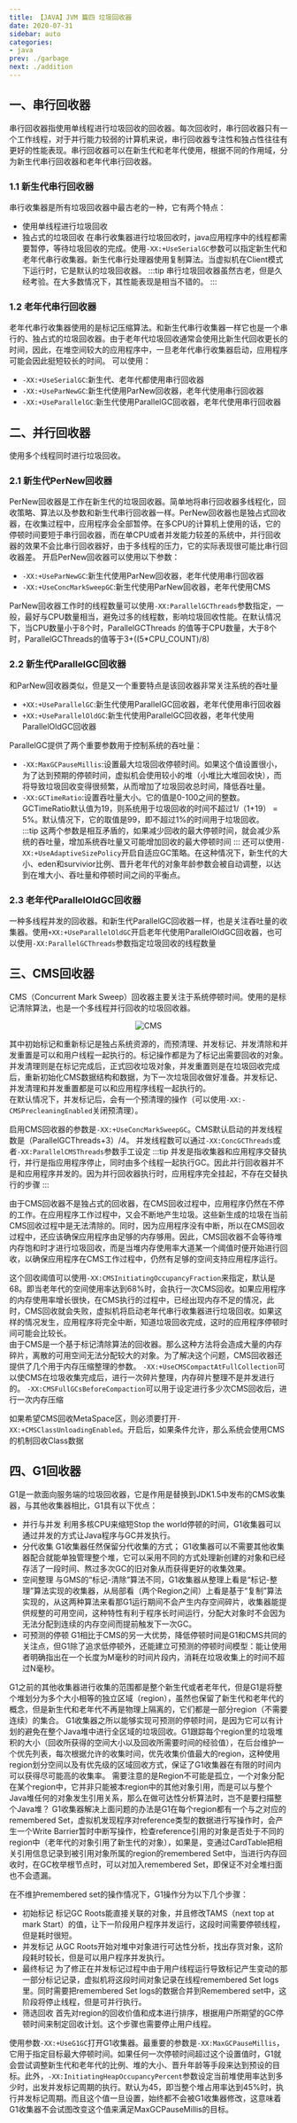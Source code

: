 ```yaml
---
title: 【JAVA】JVM 篇四 垃圾回收器
date: 2020-07-31
sidebar: auto
categories:
- java
prev: ./garbage
next: ./addition
---
```


## 一、串行回收器
串行回收器指使用单线程进行垃圾回收的回收器。每次回收时，串行回收器只有一个工作线程，对于并行能力较弱的计算机来说，串行回收器专注性和独占性往往有更好的性能表现。串行回收器可以在新生代和老年代使用，根据不同的作用域，分为新生代串行回收器和老年代串行回收器。
### 1.1 新生代串行回收器
串行收集器是所有垃圾回收器中最古老的一种，它有两个特点：
- 使用单线程进行垃圾回收
- 独占式的垃圾回收
在串行收集器进行垃圾回收时，java应用程序中的线程都需要暂停，等待垃圾回收的完成。使用`-XX:+UseSerialGC`参数可以指定新生代和老年代串行收集器。新生代串行处理器使用复制算法。当虚拟机在Client模式下运行时，它是默认的垃圾回收器。
:::tip
串行垃圾回收器虽然古老，但是久经考验。在大多数情况下，其性能表现是相当不错的。
:::
### 1.2 老年代串行回收器
老年代串行收集器使用的是标记压缩算法。和新生代串行收集器一样它也是一个串行的、独占式的垃圾回收器。由于老年代垃圾回收通常会使用比新生代回收更长的时间，因此，在堆空间较大的应用程序中，一旦老年代串行收集器启动，应用程序可能会因此挺短较长的时间。
可以使用：
- `-XX:+UseSerialGC`:新生代、老年代都使用串行回收器
- `-XX:+UseParNewGC`:新生代使用ParNew回收器，老年代使用串行回收器
- `-XX:+UseParallelGC`:新生代使用ParallelGC回收器，老年代使用串行回收器

## 二、并行回收器
使用多个线程同时进行垃圾回收。
### 2.1 新生代PerNew回收器
PerNew回收器是工作在新生代的垃圾回收器。简单地将串行回收器多线程化，回收策略、算法以及参数和新生代串行回收器一样。PerNew回收器也是独占式回收器，在收集过程中，应用程序会全部暂停。在多CPU的计算机上使用的话，它的停顿时间要短于串行回收器，而在单CPU或者并发能力较差的系统中，并行回收器的效果不会比串行回收器好，由于多线程的压力，它的实际表现很可能比串行回收器差。
开启PerNew回收器可以使用以下参数：
- `-XX:+UseParNewGC`:新生代使用ParNew回收器，老年代使用串行回收器
- `-XX:+UseConcMarkSweepGC`:新生代使用ParNew回收器，老年代使用CMS

ParNew回收器工作时的线程数量可以使用`-XX:ParallelGCThreads`参数指定，一般，最好与CPU数量相当，避免过多的线程数，影响垃圾回收性能。在默认情况下，当CPU数量小于8个时，ParallelGCThreads 的值等于CPU数量，大于8个时，ParallelGCThreads的值等于3+((5*CPU_COUNT)/8)

### 2.2 新生代ParallelGC回收器
和ParNew回收器类似，但是又一个重要特点是该回收器非常关注系统的吞吐量
- `+XX:+UseParallelGC`:新生代使用ParallelGC回收器，老年代使用串行回收器
- `+XX:+UseParallelOldGC`:新生代使用ParallelGC回收器，老年代使用ParallelOldGC回收器

ParallelGC提供了两个重要参数用于控制系统的吞吐量：
- `-XX:MaxGCPauseMillis`:设置最大垃圾回收停顿时间。如果这个值设置很小，为了达到预期的停顿时间，虚拟机会使用较小的堆（小堆比大堆回收快），而将导致垃圾回收变得很频繁，从而增加了垃圾回收总时间，降低吞吐量。
- `-XX:GCTimeRatio`:设置吞吐量大小。它的值是0-100之间的整数。GCTimeRatio默认值为19，则系统用于垃圾回收的时间不超过1/（1+19） = 5%。默认情况下，它的取值是99，即不超过1%的时间用于垃圾回收。  
:::tip
这两个参数是相互矛盾的，如果减少回收的最大停顿时间，就会减少系统的吞吐量，增加系统吞吐量又可能增加回收的最大停顿时间
:::
还可以使用`-XX:+UseAdaptiveSizePolicy`开启自适应GC策略。在这种情况下，新生代的大小、eden和survivior比例、晋升老年代的对象年龄参数会被自动调整，以达到在堆大小、吞吐量和停顿时间之间的平衡点。

### 2.3 老年代ParallelOldGC回收器
一种多线程并发的回收器。和新生代ParallelGC回收器一样，也是关注吞吐量的收集器。使用`+XX:+UseParallelOldGC`开启老年代使用ParallelOldGC回收器，也可以使用`-XX:ParallelGCThreads`参数指定垃圾回收的线程数量

## 三、CMS回收器
CMS（Concurrent Mark Sweep）回收器主要关注于系统停顿时间。使用的是标记清除算法，也是一个多线程并行回收的垃圾回收器。
<center>

![CMS](./img/cms.png)

</center>

其中初始标记和重新标记是独占系统资源的，而预清理、并发标记、并发清除和并发重置是可以和用户线程一起执行的。标记操作都是为了标记出需要回收的对象。并发清理则是在标记完成后，正式回收垃圾对象，并发重置则是在垃圾回收完成后，重新初始化CMS数据结构和数据，为下一次垃圾回收做好准备。并发标记、并发清理和并发重置都是可以和应用程序线程一起执行的。  
在默认情况下，并发标记后，会有一个预清理的操作（可以使用`-XX:-CMSPrecleaningEnabled`关闭预清理）。

启用CMS回收器的参数是`-XX:+UseConcMarkSweepGC`。CMS默认启动的并发线程数是（ParallelGCThreads+3）/4。
并发线程数可以通过`-XX:ConcGCThreads`或者`-XX:ParallelCMSThreads`参数手工设定
:::tip
并发是指收集器和应用程序交替执行，并行是指应用程序停止，同时由多个线程一起执行GC。因此并行回收器并不是和应用程序并发的。因为并行回收器执行时，应用程序完全挂起，不存在交替执行的步骤
:::

由于CMS回收器不是独占式的回收器，在CMS回收过程中，应用程序仍然在不停的工作。在应用程序工作过程中，又会不断地产生垃圾。这些新生成的垃圾在当前CMS回收过程中是无法清除的。同时，因为应用程序没有中断，所以在CMS回收过程中，还应该确保应用程序由足够的内存够用。因此，CMS回收器不会等待堆内存饱和时才进行垃圾回收，而是当堆内存使用率大道某一个阈值时便开始进行回收，以确保应用程序在CMS工作过程中，仍然有足够的空间支持应用程序运行。

这个回收阈值可以使用`-XX:CMSInitiatingOccupancyFraction`来指定，默认是68。即当老年代的空间使用率达到68%时，会执行一次CMS回收。如果应用程序的内存使用率增长很快，在CMS执行的过程中，已经出现内存不足的情况，此时，CMS回收就会失败，虚拟机将启动老年代串行收集器进行垃圾回收。如果这样的情况发生，应用程序将完全中断，知道垃圾回收完成，这时的应用程序停顿时间可能会比较长。  
由于CMS是一个基于标记清除算法的回收器。那么这种方法将会造成大量的内存碎片，离散的可用空间无法分配较大的对象。为了解决这个问题，CMS回收器还提供了几个用于内存压缩整理的参数。
`-XX:+UseCMSCompactAtFullCollection`可以使CMS在垃圾收集完成后，进行一次碎片整理，内存碎片整理不是并发进行的。
`-XX:CMSFullGCsBeforeCompaction`可以用于设定进行多少次CMS回收后，进行一次内存压缩

如果希望CMS回收MetaSpace区，则必须要打开`-XX:+CMSClassUnloadingEnabled`。开启后，如果条件允许，那么系统会使用CMS的机制回收Class数据

## 四、G1回收器

G1是一款面向服务端的垃圾回收器，它是作用是替换到JDK1.5中发布的CMS收集器，与其他收集器相比，G1具有以下优点：
- 并行与并发
利用多核CPU来缩短Stop the world停顿的时间，G1收集器可以通过并发的方式让Java程序与GC并发执行。
- 分代收集
G1收集器任然保留分代收集的方式；
G1收集器可以不需要其他收集器配合就能单独管理整个堆，它可以采用不同的方式处理新创建的对象和已经存活了一段时间、熬过多次GC的旧对象从而获得更好的收集效果。
- 空间整理
与GMS的“标记-清除”算法不同，G1收集器从整理上看是“标记-整理”算法实现的收集器，从局部看（两个Region之间）上看是基于“复制”算法实现的，从这两种算法来看那G1运行期间不会产生内存空间碎片，收集器能提供规整的可用空间，这种特性有利于程序长时间运行，分配大对象时不会因为无法分配到连续的内存空间而提前触发下一次GC。
- 可预测的停顿
G1相比于CMS的另一大优势，降低停顿时间是G1和CMS共同的关注点，但G1除了追求低停顿外，还能建立可预测的停顿时间模型：能让使用者明确指出在一个长度为M毫秒的时间片段内，消耗在垃圾收集上的时间不超过N毫秒。
 
G1之前的其他收集器进行收集的范围都是整个新生代或者老年代，但是G1是将整个堆划分为多个大小相等的独立区域（region），虽然也保留了新生代和老年代的概念，但是新生代和老年代不再是物理上隔离的，它们都是一部分region（不需要连续）的集合。
G1收集器之所以能够实现可预测的停顿时间，是因为它可以有计划的避免在整个Java堆中进行全区域的垃圾回收。G1跟踪每个region里的垃圾堆积的大小（回收所获得的空间大小以及回收所需要时间的经验值），在后台维护一个优先列表，每次根据允许的收集时间，优先收集价值最大的region，这种使用region划分空间以及有优先级的区域回收方式，保证了G1收集器在有限的时间内可以获得尽可能高的收集率。
需要注意的是Region不可能是孤立，一个对象分配在某个region中，它并非只能被本region中的其他对象引用，而是可以与整个Java堆任何的对象发生引用关系，那么在做可达性分析算法时，岂不是要扫描整个Java堆？
G1收集器解决上面问题的办法是G1在每个region都有一个与之对应的remembered Set，虚拟机发现程序对reference类型的数据进行写操作时，会产生一个Write Barrier暂时中断写操作，检查reference引用的对象是否处于不同的region中（老年代的对象引用了新生代的对象），如果是，变通过CardTable把相关引用信息记录到被引用对象所属的region的remembered Set中，当进行内存回收时，在GC枚举根节点时，可以对加入remembered Set，即保证不对全堆扫面也不会遗漏。  

在不维护remembered set的操作情况下，G1操作分为以下几个步骤：
- 初始标记
标记GC Roots能直接关联的对象，并且修改TAMS（next top at mark Start）的值，让下一阶段用户程序并发运行，这段时间需要停顿线程，但是耗时很短。
- 并发标记
从GC Roots开始对堆中对象进行可达性分析，找出存货对象，这阶段耗时较长，但是可以用户程序并发执行。
- 最终标记
为了修正在并发标记过程中由于用户线程运行导致标记产生变动的那一部分标记记录，虚拟机将这段时间对象记录在线程remembered Set logs里。同时需要把remembered Set logs的数据合并到Remembered set中，这阶段将停止线程，但是可并行执行。
- 筛选回收
首先对region的回收价值和成本进行排序，根据用户所期望的GC停顿时间来制定回收计划。这个步骤也需要停止用户线程。

使用参数`-XX:+UseG1GC`打开G1收集器。最重要的参数是`-XX:MaxGCPauseMillis`，它用于指定目标最大停顿时间。如果任何一次停顿时间超过这个设置值时，G1就会尝试调整新生代和老年代的比例、堆的大小、晋升年龄等手段来达到预设的目标。此外，`-XX:InitiatingHeapOccupancyPercent`参数设定当前堆使用率达到多少时，出发并发标记周期的执行。默认为45，即当整个堆占用率达到45%时，执行并发标记周期。而且这个值一旦设置，始终都不会被G1收集器修改，这意味着G1收集器不会试图改变这个值来满足MaxGCPauseMillis的目标。

